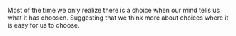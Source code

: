 
Most of the time we only realize there is a choice when our mind tells us what it has choosen. Suggesting that we think more about choices where it is easy for us to choose.